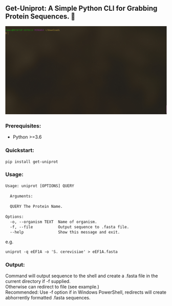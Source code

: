 ## Get-Uniprot: A Simple Python CLI for Grabbing Protein Sequences. 🧬

![](/assets/get-uniprot.gif)

### Prerequisites:  
- Python >=3.6  

### Quickstart:  
```
pip install get-uniprot  
```
### Usage:  
```
Usage: uniprot [OPTIONS] QUERY

  Arguments:

  QUERY The Protein Name.

Options:
  -o, --organism TEXT  Name of organism.
  -f, --file           Output sequence to .fasta file.
  --help               Show this message and exit.
```
e.g.  
```
uniprot -q eEF1A -o 'S. cerevisiae' > eEF1A.fasta  
```
### Output:  
Command will output sequence to the shell and create a .fasta file in the current directory if -f supplied.  
Otherwise can redirect to file (see example.)  
Recommended: Use -f option if in Windows PowerShell, redirects will create abhorrently formatted .fasta sequences.
